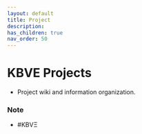 ```yaml
---
layout: default
title: Project
description: 
has_children: true
nav_order: 50
---
```

# KBVE Projects
- Project wiki and information organization.

### Note
- #KBVΞ